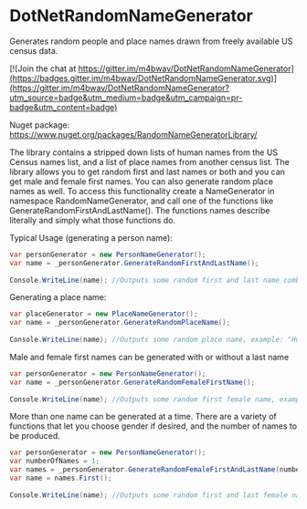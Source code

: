 DotNetRandomNameGenerator
=========================

Generates random people and place names drawn from freely available US census data.

[![Join the chat at https://gitter.im/m4bwav/DotNetRandomNameGenerator](https://badges.gitter.im/m4bwav/DotNetRandomNameGenerator.svg)](https://gitter.im/m4bwav/DotNetRandomNameGenerator?utm_source=badge&utm_medium=badge&utm_campaign=pr-badge&utm_content=badge)

Nuget package: https://www.nuget.org/packages/RandomNameGeneratorLibrary/

The library contains a stripped down lists of human names from the US Census names list, and a list of place names from another census list. The library allows you to get random first and last names or both and you can get male and female first names. You can also generate random place names as well. To access this functionality create a NameGenerator in namespace RandomNameGenerator, and call one of the functions like GenerateRandomFirstAndLastName(). The functions names describe literally and simply what those functions do.

Typical Usage (generating a person name):  
```C#
var personGenerator = new PersonNameGenerator();
var name = _personGenerator.GenerateRandomFirstAndLastName();
	
Console.WriteLine(name); //Outputs some random first and last name combination in the format "{first} {last}" example: "Mark Rogers"
```

Generating a place name:
```C#
var placeGenerator = new PlaceNameGenerator();
var name = _personGenerator.GenerateRandomPlaceName();
	
Console.WriteLine(name); //Outputs some random place name, example: "Hoboken"
```
Male and female first names can be generated with or without a last name
```C#
var personGenerator = new PersonNameGenerator();
var name = _personGenerator.GenerateRandomFemaleFirstName();
	
Console.WriteLine(name); //Outputs some random first female name, example: "Jane"
```

More than one name can be generated at a time.  There are a variety of functions that let you choose gender if desired, and the number of names to be produced.
```C#
var personGenerator = new PersonNameGenerator();
var numberOfNames = 1;
var names = _personGenerator.GenerateRandomFemaleFirstAndLastName(numberOfNames);
var name = names.First();
	
Console.WriteLine(name); //Outputs some random first and last female name combination in the format "{first} {last}" example: "Rose Jones"
```
